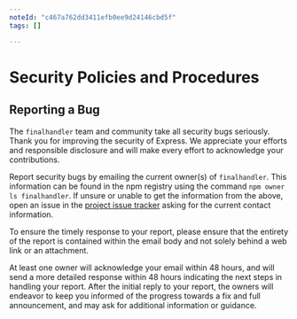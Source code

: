 ```yaml
---
noteId: "c467a762dd3411efb0ee9d24146cbd5f"
tags: []

---
```


# Security Policies and Procedures

## Reporting a Bug

The `finalhandler` team and community take all security bugs seriously. Thank
you for improving the security of Express. We appreciate your efforts and
responsible disclosure and will make every effort to acknowledge your
contributions.

Report security bugs by emailing the current owner(s) of `finalhandler`. This
information can be found in the npm registry using the command
`npm owner ls finalhandler`.
If unsure or unable to get the information from the above, open an issue
in the [project issue tracker](https://github.com/pillarjs/finalhandler/issues)
asking for the current contact information.

To ensure the timely response to your report, please ensure that the entirety
of the report is contained within the email body and not solely behind a web
link or an attachment.

At least one owner will acknowledge your email within 48 hours, and will send a
more detailed response within 48 hours indicating the next steps in handling
your report. After the initial reply to your report, the owners will
endeavor to keep you informed of the progress towards a fix and full
announcement, and may ask for additional information or guidance.

